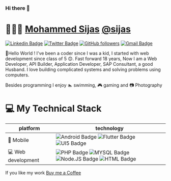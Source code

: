 ### Hi there 👋

<!--
**Benjam1-B/Benjam1-B** is a ✨ _special_ ✨ repository because its `README.md` (this file) appears on your GitHub profile.

Here are some ideas to get you started:

- 🔭 I’m currently working on ...
- 🌱 I’m currently learning ...
- 👯 I’m looking to collaborate on ...
- 🤔 I’m looking for help with ...
- 💬 Ask me about ...
- 📫 How to reach me: ...
- 😄 Pronouns: ...
- ⚡ Fun fact: ...
-->

# 👨🏽‍💻 [Mohammed Sijas](https://sijas.in)  [@sijas](https://sijas.in)
[![Linkedin Badge](https://img.shields.io/badge/-Mohammed%20Sijas-blue?style=social&logo=Linkedin&logoColor=blue&link=https://www.linkedin.com/in/mohammedsijas/)](https://www.linkedin.com/in/mohammedsijas/) [![Twitter Badge](http://img.shields.io/badge/-@sijasctk-1ca0f1?style=social&logo=twitter&logoColor=blue&link=https://twitter.com/ashlyemavericks)](https://twitter.com/sijasctk) [![GitHub followers](https://img.shields.io/github/followers/sijas?label=Follow&style=social)](https://github.com/sijas/?tab=follow) [![Gmail Badge](https://img.shields.io/badge/-me@sijas.in-c14438?style=social&logo=Gmail&logoColor=red&link=mailto:me@sijas.in)](mailto:me@sijas.in)

🤘Hello World ! I've been a coder since I was a kid, I started with web development since class of 5 😊. Fast forward 18 years, Now I am a Web Developer, API Builder, Application Developer, SAP Consultant, a good Husband. I love building complicated systems and solving problems using computers. 

Besides programming I enjoy :swimmer: swimming, :video_game: gaming and :camera: Photography

# :computer: My Technical Stack
| platform | technology |
|--|--|
| 📱 Mobile | ![Android Badge](https://img.shields.io/badge/android-ffffff?style=for-the-badge&logo=android) ![Flutter Badge](https://img.shields.io/badge/flutter-ffffff?style=for-the-badge&logo=flutter) ![UI5 Badge](https://img.shields.io/badge/sapui5-ffffff?style=for-the-badge&logo=sap) 
:computer: Web development | ![PHP Badge](https://img.shields.io/badge/php-ffffff?style=for-the-badge&logo=php) ![MYSQL Badge](https://img.shields.io/badge/mysql-ffffff?style=for-the-badge&logo=mysql) ![Node.JS Badge](https://img.shields.io/badge/nodejs-ffffff?style=for-the-badge&logo=node.js) ![HTML Badge](https://img.shields.io/badge/html-ffffff?style=for-the-badge&logo=html5)

If you like my work [Buy me a Coffee](https://paypal.me/sijas)
